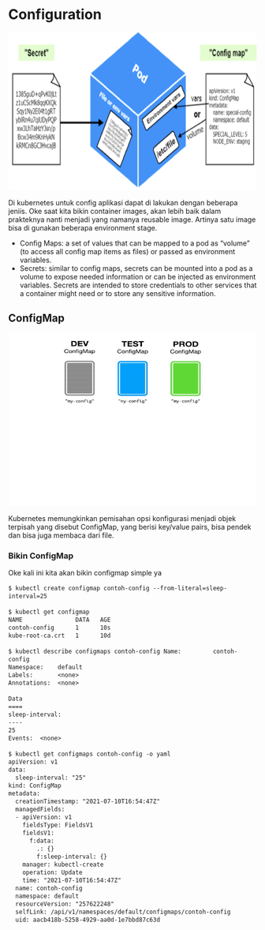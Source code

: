 # Configuration

<p align="center">
  <img width="700" height="320" src="https://github.com/ridwansswnto/cka-notes/blob/main/images/configuration.png">
</p>

Di kubernetes untuk config aplikasi dapat di lakukan dengan beberapa jeniis. Oke saat kita bikin container images, akan lebih baik dalam prakteknya nanti menjadi yang namanya reusable image. Artinya satu image bisa di gunakan beberapa environment stage.

* Config Maps: a set of values that can be mapped to a pod as “volume” (to access all config map items as files) or passed as environment variables.
* Secrets: similar to config maps, secrets can be mounted into a pod as a volume to expose needed information or can be injected as environment variables. Secrets are intended to store credentials to other services that a container might need or to store any sensitive information.

## ConfigMap

<p align="center">
  <img width="500" height="350" src="https://github.com/ridwansswnto/cka-notes/blob/main/images/configmap.gif">
</p>

Kubernetes memungkinkan pemisahan opsi konfigurasi menjadi objek terpisah yang disebut ConfigMap, yang berisi key/value pairs, bisa pendek dan bisa juga membaca dari file.

### Bikin ConfigMap
Oke kali ini kita akan bikin configmap simple ya

```
$ kubectl create configmap contoh-config --from-literal=sleep-interval=25

$ kubectl get configmap      
NAME               DATA   AGE
contoh-config      1      10s
kube-root-ca.crt   1      10d

$ kubectl describe configmaps contoh-config Name:         contoh-config
Namespace:    default
Labels:       <none>
Annotations:  <none>

Data
====
sleep-interval:
----
25
Events:  <none>

$ kubectl get configmaps contoh-config -o yaml
apiVersion: v1
data:
  sleep-interval: "25"
kind: ConfigMap
metadata:
  creationTimestamp: "2021-07-10T16:54:47Z"
  managedFields:
  - apiVersion: v1
    fieldsType: FieldsV1
    fieldsV1:
      f:data:
        .: {}
        f:sleep-interval: {}
    manager: kubectl-create
    operation: Update
    time: "2021-07-10T16:54:47Z"
  name: contoh-config
  namespace: default
  resourceVersion: "257622248"
  selfLink: /api/v1/namespaces/default/configmaps/contoh-config
  uid: aacb418b-5258-4929-aa0d-1e7bbd87c63d
```

```

```